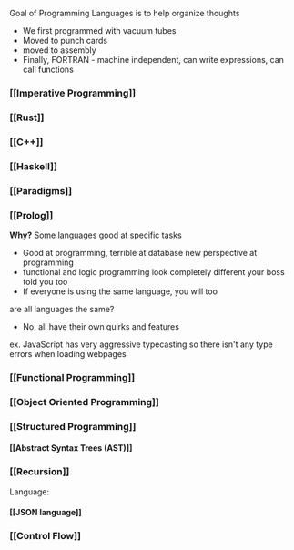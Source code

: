Goal of Programming Languages is to help organize thoughts
- We first programmed with vacuum tubes
- Moved to punch cards
- moved to assembly
- Finally, FORTRAN - machine independent, can write expressions, can call functions


### [[Imperative Programming]]

### [[Rust]]
### [[C++]]

### [[Haskell]]

### [[Paradigms]]
### [[Prolog]]




**Why?**
Some languages good at specific tasks
- Good at programming, terrible at database
new perspective at programming
- functional and logic programming look completely different
your boss told you too
- If everyone is using the same language, you will too

are all languages the same?
- No, all have their own quirks and features

ex. JavaScript has very aggressive typecasting so there isn't any type errors when loading webpages


### [[Functional Programming]]
### [[Object Oriented Programming]]
### [[Structured Programming]]


#### [[Abstract Syntax Trees (AST)]]

### [[Recursion]]


Language:
#### [[JSON language]]


### [[Control Flow]]
